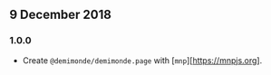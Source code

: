 ## 9 December 2018

### 1.0.0

- Create `@demimonde/demimonde.page` with [`mnp`][https://mnpjs.org].